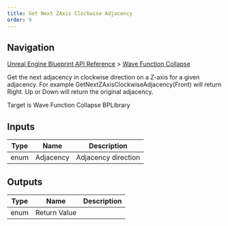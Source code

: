 ```yaml
---
title: Get Next ZAxis Clockwise Adjacency
order: 9
---
```

## Navigation

[Unreal Engine Blueprint API Reference](https://dev.epicgames.com/documentation/en-us/unreal-engine/BlueprintAPI) > [Wave Function Collapse](https://dev.epicgames.com/documentation/en-us/unreal-engine/BlueprintAPI/WaveFunctionCollapse)

Get the next adjacency in clockwise direction on a Z-axis for a given adjacency.
For example GetNextZAxisClockwiseAdjacency(Front) will return Right.
Up or Down will return the original adjacency.

Target is Wave Function Collapse BPLibrary

## Inputs

| Type | Name | Description |
| --- | --- | --- |
| enum | Adjacency | Adjacency direction |

## Outputs

| Type | Name | Description |
| --- | --- | --- |
| enum | Return Value |  |
